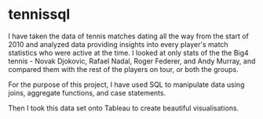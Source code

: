 # tennissql

I have taken the data of tennis matches dating all the way from the start of 2010 and analyzed data providing insights into every player's match statistics who were active at the time. I looked at only stats of the the Big4 tennis - Novak Djokovic, Rafael Nadal, Roger Federer, and Andy Murray, and compared them with the rest of the players on tour, or both the groups.

For the purpose of this project, I have used SQL to manipulate data using joins, aggregate functions, and case statements. 

Then I took this data set onto Tableau to create beautiful visualisations.

